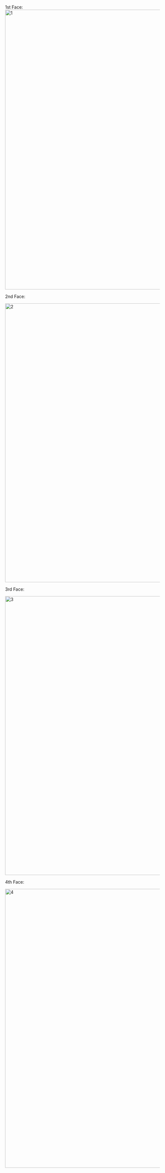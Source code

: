 
1st  Face: 
<img width="908" alt="1" src="https://github.com/AbdullahAlNoman20/Quiz-Application-by-Java/assets/130217084/d03c554f-1a1a-4fb8-ad2f-9a36f983ee36">



2nd Face:

<img width="905" alt="2" src="https://github.com/AbdullahAlNoman20/Quiz-Application-by-Java/assets/130217084/230785ee-d1a3-49eb-ac53-6f430f763134">


3rd Face: 

<img width="905" alt="3" src="https://github.com/AbdullahAlNoman20/Quiz-Application-by-Java/assets/130217084/23a381d4-a486-4af8-83d5-13a9137ace30">


4th Face:

<img width="905" alt="4" src="https://github.com/AbdullahAlNoman20/Quiz-Application-by-Java/assets/130217084/f58bf8de-628b-4be5-b696-45bf9276d64a">
